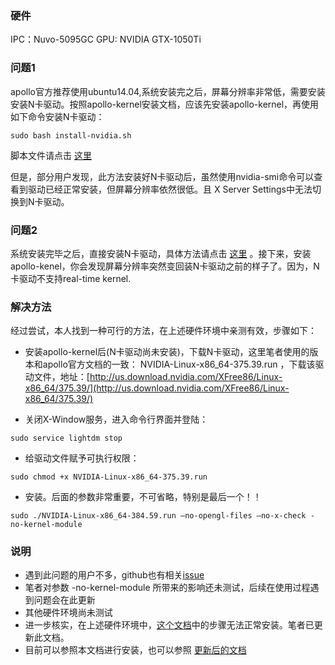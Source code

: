 ### 硬件
IPC：Nuvo-5095GC
GPU: NVIDIA GTX-1050Ti

### 问题1
apollo官方推荐使用ubuntu14.04,系统安装完之后，屏幕分辨率非常低，需要安装安装N卡驱动。按照apollo-kernel安装文档，应该先安装apollo-kernel，再使用如下命令安装N卡驱动：

```
sudo bash install-nvidia.sh
```
脚本文件请点击 [这里](https://github.com/ApolloAuto/apollo-kernel/blob/master/linux/install-nvidia.sh)

但是，部分用户发现，此方法安装好N卡驱动后，虽然使用nvidia-smi命令可以查看到驱动已经正常安装，但屏幕分辨率依然很低。且 X Server Settings中无法切换到N卡驱动。

### 问题2 
系统安装完毕之后，直接安装N卡驱动，具体方法请点击 [这里](https://blog.csdn.net/CosmosHua/article/details/76644029) 。接下来，安装apollo-kenel，你会发现屏幕分辨率突然变回装N卡驱动之前的样子了。因为，N卡驱动不支持real-time kernel. 
### 解决方法
经过尝试，本人找到一种可行的方法，在上述硬件环境中亲测有效，步骤如下：
- 安装apollo-kernel后(N卡驱动尚未安装)，下载N卡驱动，这里笔者使用的版本和apollo官方文档的一致：
NVIDIA-Linux-x86_64-375.39.run  ，下载该驱动文件，地址：[http://us.download.nvidia.com/XFree86/Linux-x86_64/375.39/](http://us.download.nvidia.com/XFree86/Linux-x86_64/375.39/)

- 关闭X-Window服务，进入命令行界面并登陆：
```
sudo service lightdm stop
```
- 给驱动文件赋予可执行权限：

```
sudo chmod +x NVIDIA-Linux-x86_64-375.39.run
```

- 安装。后面的参数非常重要，不可省略，特别是最后一个！！

```
sudo ./NVIDIA-Linux-x86_64-384.59.run –no-opengl-files –no-x-check -no-kernel-module
```
### 说明
- 遇到此问题的用户不多，github也有相关[issue](https://github.com/ApolloAuto/apollo/issues/1872)
- 笔者对参数 -no-kernel-module 所带来的影响还未测试，后续在使用过程遇到问题会在此更新
- 其他硬件环境尚未测试
- 进一步核实，在上述硬件环境中，[这个文档](https://github.com/ApolloAuto/apollo/blob/master/docs/specs/Software_and_Kernel_Installation_guide.md)中的步骤无法正常安装。笔者已更新此文档。
- 目前可以参照本文档进行安装，也可以参照 [更新后的文档](https://github.com/zhangtianzi/apollo/blob/master/docs/specs/Software_and_Kernel_Installation_guide.md)
